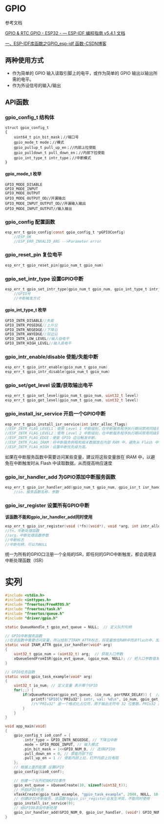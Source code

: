 # GPIO

参考文档

[GPIO & RTC GPIO - ESP32 - — ESP-IDF 编程指南 v5.4.1 文档](https://docs.espressif.com/projects/esp-idf/zh_CN/stable/esp32/api-reference/peripherals/gpio.html#_CPPv411gpio_mode_t)

[一、ESP-IDF库函数之GPIO_esp-idf 函数-CSDN博客](https://blog.csdn.net/m0_52755226/article/details/123369482)

## 两种使用方式

- 作为简单的 GPIO 输入读取引脚上的电平，或作为简单的 GPIO 输出以输出所需的电平。
- 作为外设信号的输入/输出

## API函数

### gpio_config_t	结构体

```
struct gpio_config_t
{
	uint64_t pin_bit_mask；//端口号
	gpio_mode_t mode；//模式
	gpio_pullup_t pull_up_en；//内部上拉使能
	gpio_pulldown_t pull_down_en；//内部下拉使能
	gpio_int_type_t intr_type；//中断模式
}
```

#### gpio_mode_t	枚举

```
GPIO_MODE_DISABLE
GPIO_MODE_INPUT
GPIO_MODE_OUTPUT
GPIO_MODE_OUTPUT_OD//开漏输出
GPIO_MODE_INPUT_OUTPUT_OD//开漏输入输出
GPIO_MODE_INPUT_OUTPUT//输入输出
```



### gpio_config	配置函数

```c
esp_err_t gpio_config(const gpio_config_t *pGPIOConfig)
    //ESP_OK
    //ESP_ERR_INVALID_ARG -->Parameter error
```

### gpio_reset_pin	复位电平

```c
esp_err_t gpio_reset_pin(gpio_num_t gpio_num)
```

### gpio_set_intr_type	设置GPIO中断

```c
esp_err_t gpio_set_intr_type(gpio_num_t gpio_num, gpio_int_type_t intr_type)
    //GPIO号
    //中断触发方式
```

#### gpio_int_type_t	枚举

```c
GPIO_INTR_DISABLE//失能
GPIO_INTR_POSEDGE//上升沿
GPIO_INTR_NEGEDGE//下降沿
GPIO_INTR_ANYEDGE//双边沿
GPIO_INTR_LOW_LEVEL//输入低电平
GPIO_INTR_HIGH_LEVEL//输入高电平
```

### gpio_intr_enable/disable	使能/失能中断

```c
esp_err_t gpio_intr_enable(gpio_num_t gpio_num)
esp_err_t gpio_intr_disable(gpio_num_t gpio_num)
```

### gpio_set/get_level	设置/获取输出电平

```c
esp_err_t gpio_set_level(gpio_num_t gpio_num, uint32_t level)
esp_err_t gpio_get_level(gpio_num_t gpio_num, uint32_t level)    
```

### gpio_install_isr_service	开启一个GPIO中断

```c
esp_err_t gpio_install_isr_service(int intr_alloc_flags)
//ESP_INTR_FLAG_LEVEL1：使用 Level 1 中断级别，在中断服务程序执行期间禁用同级别的中断。
//ESP_INTR_FLAG_LEVEL2：使用 Level 2 中断级别，在中断服务程序执行期间禁用同级别和 Level 1 的中断。
//ESP_INTR_FLAG_EDGE：使能 GPIO 边沿触发中断。
//ESP_INTR_FLAG_IRAM：将中断服务例程和相关数据放在内部 RAM 中，避免从 Flash 中读取，提高响应速度。
//ESP_INTR_FLAG_HIGH：设置中断优先级为高。
```

如果在中断服务函数中需要访问某些变量，建议将这些变量放在 IRAM 中，以避免在中断触发时从 Flash 中读取数据，从而提高响应速度

### gpio_isr_handler_add	为GPIO添加中断服务函数

```c
esp_err_t gpio_isr_handler_add(gpio_num_t gpio_num, gpio_isr_t isr_handler, void *args)
    //io，服务函数名称，参数
```

### gpio_isr_register	设置所有GPIO中断

**该函数不能和gpio_isr_handler_add同时使用**

```c
esp_err_t gpio_isr_register(void (*fn)(void*), void *arg, int intr_alloc_flags, gpio_isr_handle_t *handle)
//fn，中断处理函数
//arg，中断处理函数参数
//中断标志
//中断句柄，可以为NULL
```

统一为所有的GPIO口注册一个全局的ISR，即任何的GPIO中断触发，都会调用该中断处理函数（ISR）

# 实列

```c
#include <stdio.h>
#include <inttypes.h>
#include "freertos/FreeRTOS.h"
#include "freertos/task.h"
#include "freertos/queue.h"
#include "driver/gpio.h"

static QueueHandle_t gpio_evt_queue = NULL;  // 定义队列句柄

// GPIO中断服务函数
//在该函数中需要访问变量，所以给到了IRAM_ATTR标志，将变量放在RAM中而非flash中，加快执行速度
static void IRAM_ATTR gpio_isr_handler(void* arg) 
{
    uint32_t gpio_num = (uint32_t) arg;  // 获取入口参数
    xQueueSendFromISR(gpio_evt_queue, &gpio_num, NULL); // 把入口参数值发送到队列
}

// GPIO任务函数
static void gpio_task_example(void* arg)
{
    uint32_t io_num; // 定义变量 表示哪个GPIO
    for(;;) {
        if(xQueueReceive(gpio_evt_queue, &io_num, portMAX_DELAY)) {  // 死等队列消息
            printf("GPIO[%"PRIu32"] intr, val: %d\n", io_num, gpio_get_level(io_num)); // 打印相关内容
            //%"PRIu32" 是一个格式化占位符，用于输出无符号 32 位整数。PRIu32 是 C 语言标准库中定义的宏，用于确保在不同平台上正确地格式化 32 位无符号整数。由 C99 标准引入的，位于 inttypes.h 头文件中。在使用该宏时，需要包含 inttypes.h 头文件，如果这里不使用 %"PRIu32" 符号，而是使用 %d，编译的时候就会报错，因为 %d 表示的是 int 型数据，而我们要打印的是 uint32_t 型数据。
        }
    }
}

void app_main(void)
{
    gpio_config_t io0_conf = {
        .intr_type = GPIO_INTR_NEGEDGE, // 下降沿中断
        .mode = GPIO_MODE_INPUT, // 输入模式
        .pin_bit_mask = 1<<GPIO_NUM_0, // 选择GPIO0
        .pull_down_en = 0, // 禁能内部下拉
        .pull_up_en = 1 // 使能内部上拉，打开内部上拉电阻
    };
    // 根据上面的配置 设置GPIO
    gpio_config(&io0_conf);

    // 创建一个队列初始GPIO事件
    gpio_evt_queue = xQueueCreate(10, sizeof(uint32_t));
    // 开启GPIO任务
    xTaskCreate(gpio_task_example, "gpio_task_example", 2048, NULL, 10, NULL);
    // 创建GPIO中断服务，该函数与gpio_isr_register会发生冲突，不能同时使用
    gpio_install_isr_service(0);
    // 给GPIO0添加中断处理
    gpio_isr_handler_add(GPIO_NUM_0, gpio_isr_handler, (void*) GPIO_NUM_0);
}

```

